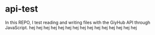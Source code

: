 # api-test
In this REPO, I test reading and writing files with the GiyHub API through JavaScript.
 hej hej hej hej hej hej hej hej hej hej hej hej hej hej hej